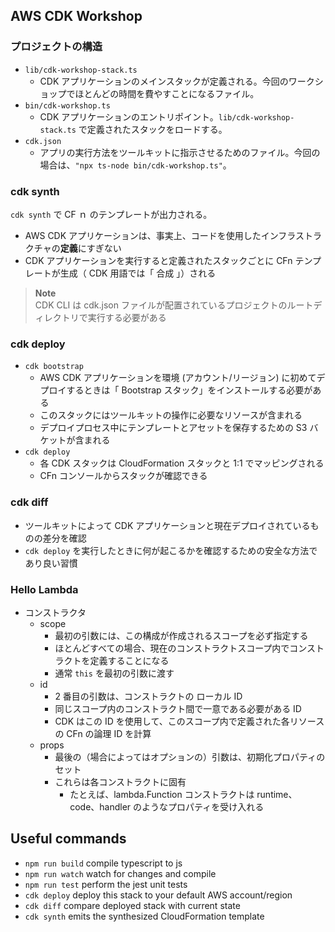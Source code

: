 ## AWS CDK Workshop

### プロジェクトの構造

- `lib/cdk-workshop-stack.ts`
  - CDK アプリケーションのメインスタックが定義される。今回のワークショップでほとんどの時間を費やすことになるファイル。
- `bin/cdk-workshop.ts`
  - CDK アプリケーションのエントリポイント。`lib/cdk-workshop-stack.ts` で定義されたスタックをロードする。
- `cdk.json`
  - アプリの実行方法をツールキットに指示させるためのファイル。今回の場合は、`"npx ts-node bin/cdk-workshop.ts"`。

### cdk synth

`cdk synth` で CF ｎ のテンプレートが出力される。

- AWS CDK アプリケーションは、事実上、コードを使用したインフラストラクチャの**定義**にすぎない
- CDK アプリケーションを実行すると定義されたスタックごとに CFn テンプレートが生成（ CDK 用語では「 合成 」）される

> **Note**  
> CDK CLI は cdk.json ファイルが配置されているプロジェクトのルートディレクトリで実行する必要がある

### cdk deploy

- `cdk bootstrap`
  - AWS CDK アプリケーションを環境 (アカウント/リージョン) に初めてデプロイするときは「 Bootstrap スタック」をインストールする必要がある
  - このスタックにはツールキットの操作に必要なリソースが含まれる
  - デプロイプロセス中にテンプレートとアセットを保存するための S3 バケットが含まれる
- `cdk deploy`
  - 各 CDK スタックは CloudFormation スタックと 1:1 でマッピングされる
  - CFn コンソールからスタックが確認できる

### cdk diff

- ツールキットによって CDK アプリケーションと現在デプロイされているものの差分を確認
- `cdk deploy` を実行したときに何が起こるかを確認するための安全な方法であり良い習慣

### Hello Lambda

- コンストラクタ
  - scope
    - 最初の引数には、この構成が作成されるスコープを必ず指定する
    - ほとんどすべての場合、現在のコンストラクトスコープ内でコンストラクトを定義することになる
    - 通常 `this` を最初の引数に渡す
  - id
    - 2 番目の引数は、コンストラクトの ローカル ID
    - 同じスコープ内のコンストラクト間で一意である必要がある ID
    - CDK はこの ID を使用して、このスコープ内で定義された各リソースの CFn の論理 ID を計算
  - props
    - 最後の（場合によってはオプションの）引数は、初期化プロパティのセット
    - これらは各コンストラクトに固有
      - たとえば、lambda.Function コンストラクトは runtime、code、handler のようなプロパティを受け入れる

## Useful commands

- `npm run build` compile typescript to js
- `npm run watch` watch for changes and compile
- `npm run test` perform the jest unit tests
- `cdk deploy` deploy this stack to your default AWS account/region
- `cdk diff` compare deployed stack with current state
- `cdk synth` emits the synthesized CloudFormation template
